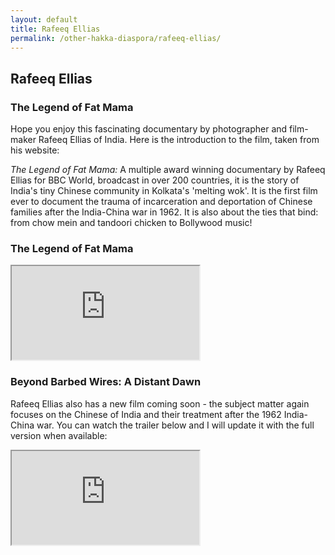 ```yaml
---
layout: default
title: Rafeeq Ellias
permalink: /other-hakka-diaspora/rafeeq-ellias/
---
```


<!-- Page main heading -->
<h2>Rafeeq Ellias</h2>

<!-- Documentary introduction -->
<section class="example-image">
  <h3>The Legend of Fat Mama</h3>
  <p>
    Hope you enjoy this fascinating documentary by photographer and film-maker Rafeeq Ellias of India. Here is the introduction to the film, taken from his website:
  </p>
  <p>
    <em>The Legend of Fat Mama:</em> A multiple award winning documentary by Rafeeq Ellias for BBC World, broadcast in over 200 countries, it is the story of India's tiny Chinese community in Kolkata's 'melting wok'. It is the first film ever to document the trauma of incarceration and deportation of Chinese families after the India-China war in 1962. It is also about the ties that bind: from chow mein and tandoori chicken to Bollywood music!
  </p>
</section>

<!-- Video: The Legend of Fat Mama -->
<section class="example-image">
  <h3>The Legend of Fat Mama</h3>
  <div class="video-container">
    <iframe 
      src="https://www.youtube.com/embed/pQ2QJSHWOqQ" 
      title="The Legend of Fat Mama" 
      allow="accelerometer; autoplay; clipboard-write; encrypted-media; gyroscope; picture-in-picture" 
      allowfullscreen>
    </iframe>
  </div>
</section>

<!-- Video: Beyond Barbed Wires: A Distant Dawn -->
<section class="example-image">
  <h3>Beyond Barbed Wires: A Distant Dawn</h3>
  <p>
    Rafeeq Ellias also has a new film coming soon - the subject matter again focuses on the Chinese of India and their treatment after the 1962 India-China war. You can watch the trailer below and I will update it with the full version when available:
  </p>
  <div class="video-container">
    <iframe
      src="https://www.youtube.com/embed/uF9QFItw56k"
      title="Beyond Barbed Wires: A Distant Dawn"
      allow="accelerometer; autoplay; clipboard-write; encrypted-media; gyroscope; picture-in-picture"
      allowfullscreen>
    </iframe>
  </div>
</section>
